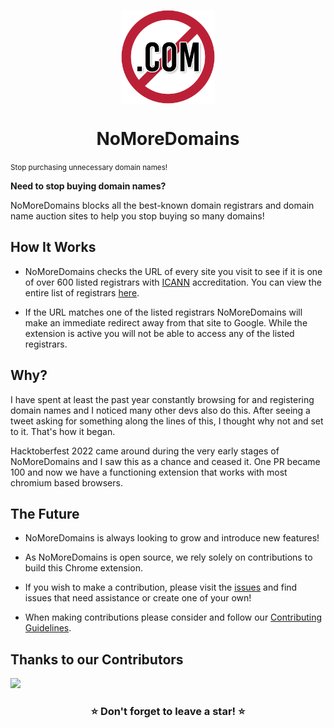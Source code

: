 <p align="center">
  <img width="150px" align="center" src="/assets/icon.svg" alt="logo">
</p>
<h1 align="center">NoMoreDomains</h1>
<small align="center">Stop purchasing unnecessary domain names!</small>


**Need to stop buying domain names?**

NoMoreDomains blocks all the best-known domain registrars and domain name auction sites to help you stop buying so many domains!


## How It Works

* NoMoreDomains checks the URL of every site you visit to see if it is one of over 600 listed registrars with [ICANN](https://icann.org) accreditation. You can view the entire list of registrars [here](https://github.com/immattdavison/NoMoreDomains/blob/master/domains.json).

* If the URL matches one of the listed registrars NoMoreDomains will make an immediate redirect away from that site to Google. While the extension is active you will not be able to access any of the listed registrars.

## Why?

I have spent at least the past year constantly browsing for and registering domain names and I noticed many other devs also do this. After seeing a tweet asking for something along the lines of this, I thought why not and set to it. That's how it began. 

Hacktoberfest 2022 came around during the very early stages of NoMoreDomains and I saw this as a chance and ceased it. One PR became 100 and now we have a functioning extension that works with most chromium based browsers. 

## The Future

* NoMoreDomains is always looking to grow and introduce new features!
* As NoMoreDomains is open source, we rely solely on contributions to build this Chrome extension. 
* If you wish to make a contribution, please visit the [issues](https://github.com/immattdavison/NoMoreDomains/issues) and find issues that need assistance or create one of your own!

* When making contributions please consider and follow our [Contributing Guidelines](https://github.com/immattdavison/NoMoreDomains/blob/master/CONTRIBUTING.md).

## Thanks to our Contributors
<a href="https://github.com/immattdavison/NoMoreDomains/graphs/contributors">
  <img src="https://contrib.rocks/image?repo=immattdavison/NoMoreDomains" />
</a>

<h3 align="center">⭐ Don't forget to leave a star! ⭐</h3>

